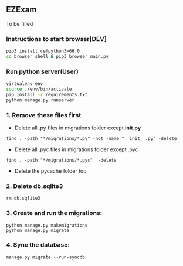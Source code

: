 ## EZExam 

To be filled


### Instructions to start browser[DEV]

```sh
pip3 install cefpython3=66.0
cd browser_shell & pip3 browser_main.py
```


### Run python server(User)

```sh
virtualenv env
source ./env/bin/activate
pip install -r requirements.txt
python manage.py runserver
```
### 1. Remove these files first

* Delete all .py files in migrations folder except __init.py__

```find . -path "*/migrations/*.py" -not -name "__init__.py" -delete```
* Delete all .pyc files in migrations folder except .pyc

```find . -path "*/migrations/*.pyc"  -delete```
* Delete the pycache folder too

### 2. Delete db.sqlite3

```rm db.sqlite3```

### 3. Create and run the migrations:

```
python manage.py makemigrations
python manage.py migrate
```

### 4. Sync the database:

```manage.py migrate --run-syncdb```
